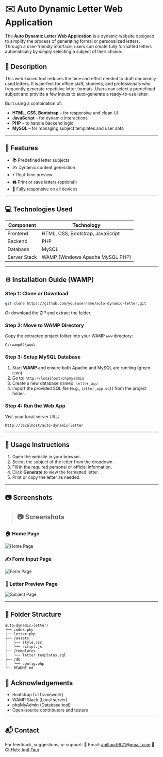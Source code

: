 # ✉️ Auto Dynamic Letter Web Application

The **Auto Dynamic Letter Web Application** is a dynamic website designed to simplify the process of generating formal or personalized letters. Through a user-friendly interface, users can create fully formatted letters automatically by simply selecting a subject of their choice.

## 📝 Description

This web-based tool reduces the time and effort needed to draft commonly used letters. It is perfect for office staff, students, and professionals who frequently generate repetitive letter formats. Users can select a predefined subject and provide a few inputs to auto-generate a ready-to-use letter.

Built using a combination of:
- **HTML**, **CSS**, **Bootstrap** – for responsive and clean UI
- **JavaScript** – for dynamic interactions
- **PHP** – to handle backend logic
- **MySQL** – for managing subject templates and user data

---

## 🚀 Features

- 📚 Predefined letter subjects
- ✍️ Dynamic content generation
- ⚡ Real-time preview
- 🖨️ Print or save letters (optional)
- 📱 Fully responsive on all devices

---

## 💻 Technologies Used

| Component     | Technology         |
|---------------|--------------------|
| Frontend      | HTML, CSS, Bootstrap, JavaScript |
| Backend       | PHP                |
| Database      | MySQL              |
| Server Stack  | WAMP (Windows Apache MySQL PHP) |

---

## ⚙️ Installation Guide (WAMP)

### Step 1: Clone or Download

```bash
git clone https://github.com/yourusername/auto-dynamic-letter.git
````

Or download the ZIP and extract the folder.

### Step 2: Move to WAMP Directory

Copy the extracted project folder into your WAMP `www` directory:

```
C:\wamp64\www\
```

### Step 3: Setup MySQL Database

1. Start **WAMP** and ensure both Apache and MySQL are running (green icon).
2. Go to: `http://localhost/phpmyadmin`
3. Create a new database named: `letter_app`
4. Import the provided SQL file (e.g., `letter_app.sql`) from the project folder.

### Step 4: Run the Web App

Visit your local server URL:

```
http://localhost/auto-dynamic-letter
```

---

## 📄 Usage Instructions

1. Open the website in your browser.
2. Select the subject of the letter from the dropdown.
3. Fill in the required personal or official information.
4. Click **Generate** to view the formatted letter.
5. Print or copy the letter as needed.

---

## 📷 Screenshots

> ## 📷 Screenshots

### 🏠 Home Page
![Home Page](homepage.png)

### ✍️ Form Input Page
![Form Page](form-page.png)

### 📄 Letter Preview Page
![Subject Page](subject-page.png)


---

## 📂 Folder Structure

```
auto-dynamic-letter/
├── index.php
├── letter.php
├── /assets
│   ├── style.css
│   └── script.js
├── /templates
│   └── letter_templates.sql
├── /db
│   └── config.php
└── README.md
```
## 🙏 Acknowledgements

* Bootstrap (UI framework)
* WAMP Stack (Local server)
* phpMyAdmin (Database tool)
* Open-source contributors and testers

---

## 📬 Contact

For feedback, suggestions, or support:
📧 Email: [aniltaur9921@gmail.com](mailto:aniltaur9921@gmail.com)
🔗 GitHub: [Anil-Taur]([https://github.com/Anil-Taur])

```
